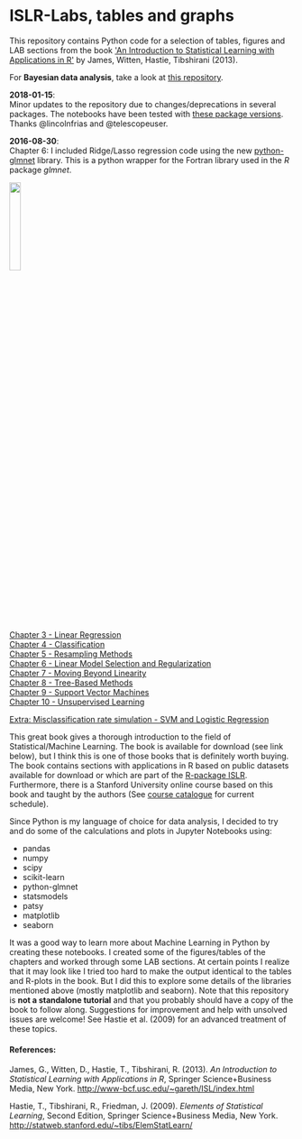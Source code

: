 # ISLR-Labs, tables and graphs
This repository contains Python code for a selection of tables, figures and LAB sections from the book <A target="_blank" href='http://www-bcf.usc.edu/%7Egareth/ISL/index.html'>'An Introduction to Statistical Learning with Applications in R'</A> by James, Witten, Hastie, Tibshirani (2013).<P>

For **Bayesian data analysis**, take a look at <A href='https://github.com/JWarmenhoven/DBDA-python'>this repository</A>.

**2018-01-15**:<BR>
Minor updates to the repository due to changes/deprecations in several packages. The notebooks have been tested with <A href='http://nbviewer.jupyter.org/github/JWarmenhoven/ISLR-python/blob/master/Notebooks/Python%20module%20versions.ipynb'>these package versions</A>. Thanks @lincolnfrias and @telescopeuser.
<P>

**2016-08-30**:<BR>
Chapter 6: I included Ridge/Lasso regression code using the new <A href='https://github.com/civisanalytics/python-glmnet'>python-glmnet</A> library. This is a python wrapper for the Fortran library used in the *R* package *glmnet*. 
<P>

<IMG src='Notebooks/ISL%20Cover%202.jpg' height=20% width=20%> <P>
<A href='http://nbviewer.ipython.org/github/JWarmenhoven/ISL-python/blob/master/Notebooks/Chapter%203.ipynb'>Chapter 3 - Linear Regression</A><BR>
<A href='http://nbviewer.ipython.org/github/JWarmenhoven/ISL-python/blob/master/Notebooks/Chapter%204.ipynb'>Chapter 4 - Classification</A><BR>
<A href='http://nbviewer.ipython.org/github/JWarmenhoven/ISL-python/blob/master/Notebooks/Chapter%205.ipynb'>Chapter 5 - Resampling Methods</A><BR>
<A href='http://nbviewer.ipython.org/github/JWarmenhoven/ISL-python/blob/master/Notebooks/Chapter%206.ipynb'>Chapter 6 - Linear Model Selection and Regularization</A><BR>
<A href='http://nbviewer.ipython.org/github/JWarmenhoven/ISL-python/blob/master/Notebooks/Chapter%207.ipynb'>Chapter 7 - Moving Beyond Linearity</A><BR>
<A href='http://nbviewer.ipython.org/github/JWarmenhoven/ISL-python/blob/master/Notebooks/Chapter%208.ipynb'>Chapter 8 - Tree-Based Methods</A><BR>
<A href='http://nbviewer.ipython.org/github/JWarmenhoven/ISL-python/blob/master/Notebooks/Chapter%209.ipynb'>Chapter 9 - Support Vector Machines</A><BR>
<A href='http://nbviewer.ipython.org/github/JWarmenhoven/ISL-python/blob/master/Notebooks/Chapter%2010.ipynb'>Chapter 10 - Unsupervised Learning</A><P>
<A href='http://nbviewer.jupyter.org/github/JWarmenhoven/ISL-python/blob/master/Notebooks/Simulate.expected.misclassification.rate.ipynb'>Extra: Misclassification rate simulation - SVM and Logistic Regression</A><P>
This great book gives a thorough introduction to the field of Statistical/Machine Learning. The book is available for download (see link below), but I think this is one of those books that is definitely worth buying. The book contains sections with applications in R based on public datasets available for download or which are part of the <A target="_blank" href="https://cran.r-project.org/web/packages/ISLR/index.html">R-package ISLR</A>. Furthermore, there is a Stanford University online course based on this book and taught by the authors (See <A target="_blank" href='https://www.edx.org/school/stanfordonline'>course catalogue</A> for current schedule).<P>
Since Python is my language of choice for data analysis, I decided to try and do some of the calculations and plots in Jupyter Notebooks using:

 - pandas
 - numpy
 - scipy
 - scikit-learn
 - python-glmnet
 - statsmodels
 - patsy
 - matplotlib
 - seaborn

It was a good way to learn more about Machine Learning in Python by creating these notebooks. I created some of the figures/tables of the chapters and worked through some LAB sections. At certain points I realize that it may look like I tried too hard to make the output identical to the tables and R-plots in the book. But I did this to explore some details of the libraries mentioned above (mostly matplotlib and seaborn). Note that this repository is <STRONG>not a standalone tutorial</STRONG> and that you probably should have a copy of the book to follow along. Suggestions for improvement and help with unsolved issues are welcome!
See Hastie et al. (2009) for an advanced treatment of these topics.<P> 

#### References: 
James, G., Witten, D., Hastie, T., Tibshirani, R. (2013). <I>An Introduction to Statistical Learning with Applications in  R</I>,  Springer Science+Business Media, New York.
http://www-bcf.usc.edu/~gareth/ISL/index.html

Hastie, T., Tibshirani, R., Friedman, J. (2009). <I>Elements of Statistical Learning</I>, Second Edition, Springer Science+Business Media, New York.
http://statweb.stanford.edu/~tibs/ElemStatLearn/
